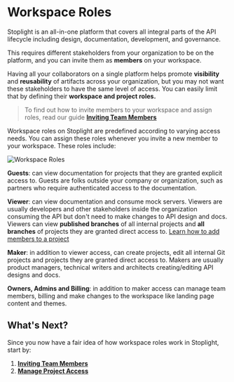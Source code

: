 # Workspace Roles

Stoplight is an all-in-one platform that covers all integral parts of the API lifecycle including design, documentation, development, and governance.

This requires different stakeholders from your organization to be on the platform, and you can invite them as **members** on your workspace.

Having all your collaborators on a single platform helps promote **visibility** and **reusability** of artifacts across your organization, but you may not want these stakeholders to have the same level of access. You can easily limit that by defining their **workspace and project roles.**

> To find out how to invite members to your workspace and assign roles, read our guide [**Inviting Team Members**](d.inviting-your-team.md)

Workspace roles on Stoplight are predefined according to varying access needs. You can assign these roles whenever you invite a new member to your workspace. These roles include:

![Workspace Roles](../assets/images/workspace-roles.png)

**Guests**: can view documentation for projects that they are granted explicit access to. Guests are folks outside your company or organization, such as partners who require authenticated access to the documentation.

**Viewer**: can view documentation and consume mock servers. Viewers are usually developers and other stakeholders inside the organization consuming the API but don't need to make changes to API design and docs. Viewers can view **published branches** of all internal projects and **all branches** of projects they are granted direct access to. [Learn how to add members to a project](l.project-roles.md)

**Maker**: in addition to viewer access, can create projects, edit all internal Git projects and projects they are granted direct access to. Makers are usually product managers, technical writers and architects creating/editing API designs and docs.

**Owners, Admins and Billing**: in addition to maker access can manage team members, billing and make changes to the workspace like landing page content and themes.

## What's Next?

Since you now have a fair idea of how workspace roles work in Stoplight, start by:

1. [**Inviting Team Members**](d.inviting-your-team.md)
2. [**Manage Project Access**](l.project-roles.md)
